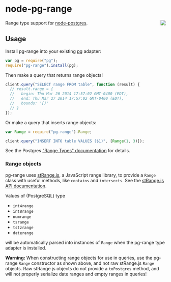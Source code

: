 # node-pg-range

<a href="https://travis-ci.org/WhoopInc/node-pg-range">
  <img src="https://travis-ci.org/WhoopInc/node-pg-range.svg?branch=master"
    align="right">
</a>

Range type support for [node-postgres][node-postgres].

## Usage

Install pg-range into your existing [pg][node-postgres] adapter:

```javascript
var pg = require("pg");
require("pg-range").install(pg);
```

Then make a query that returns range objects!

```javascript
client.query("SELECT range FROM table", function (result) {
  // result.range = {
  //   begin: Thu Mar 26 2014 17:57:02 GMT-0400 (EDT),
  //   end: Thu Mar 27 2014 17:57:02 GMT-0400 (EDT),
  //   bounds: '[)'
  // }
});
```

Or make a query that inserts range objects:

```javascript
var Range = require("pg-range").Range;

client.query("INSERT INTO table VALUES ($1)", [Range(1, 3)]);
```

See the Postgres ["Range Types" documentation][postgres-docs] for details.

### Range objects

pg-range uses [stRange.js][strange], a JavaScript range library, to provide a
`Range` class with useful methods, like `contains` and `intersects`.
See the [stRange.js API documentation][strange-docs].

Values of (PostgreSQL) type

* `int4range`
* `int8range`
* `numrange`
* `tsrange`
* `tstzrange`
* `daterange`

will be automatically parsed into instances of `Range` when the pg-range
type adapter is installed.

**Warning:** When constructing range objects for use in queries, use the
pg-range `Range` constructor as shown above, and not raw stRange.js
`Range` objects. Raw stRange.js objects do not provide a `toPostgres`
method, and will not properly serialize date ranges and empty ranges in
queries!

[node-postgres]: https://github.com/brianc/node-postgres
[pg-types]: https://github.com/brianc/node-pg-types
[postgres-docs]: http://www.postgresql.org/docs/9.3/static/rangetypes.html
[strange]: https://github.com/moll/js-strange
[strange-docs]: https://github.com/moll/js-strange/blob/master/doc/API.md
